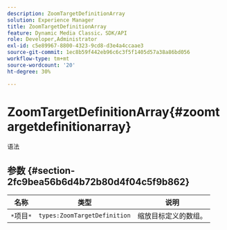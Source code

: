 ```yaml
---
description: ZoomTargetDefinitionArray
solution: Experience Manager
title: ZoomTargetDefinitionArray
feature: Dynamic Media Classic，SDK/API
role: Developer,Administrator
exl-id: c5e89967-8800-4323-9cd8-d3e4a4ccaae3
source-git-commit: 1ec8b59f442eb96c6c3f5f1405d57a38a86bd056
workflow-type: tm+mt
source-wordcount: '20'
ht-degree: 30%

---
```


# ZoomTargetDefinitionArray{#zoomtargetdefinitionarray}

语法

## 参数 {#section-2fc9bea56b6d4b72b80d4f04c5f9b862}

| 名称 | 类型 | 说明 |
|---|---|---|
| `*`项目`*` | `types:ZoomTargetDefinition` | 缩放目标定义的数组。 |
